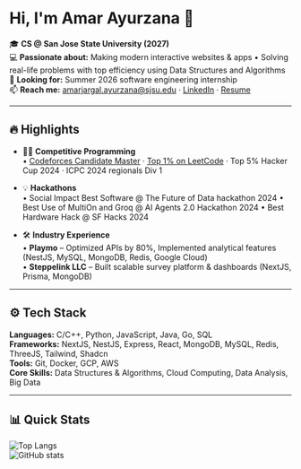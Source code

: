 # Hi, I'm Amar Ayurzana 👋

🎓 **CS @ San Jose State University (2027)**  
💻 **Passionate about:** Making modern interactive websites & apps • Solving real-life problems with top efficiency using Data Structures and Algorithms  
🌟 **Looking for:** Summer 2026 software engineering internship  
📫 **Reach me:** amarjargal.ayurzana@sjsu.edu · [LinkedIn](https://www.linkedin.com/in/akiko643/) · [Resume](https://drive.google.com/file/d/1BhztFjfIAu5Mj1MyFhpiP7Fs48YMI_WM/view?usp=sharing)

---

## 🔥 Highlights
- 🧑‍💻 **Competitive Programming**  
  • [Codeforces Candidate Master](https://codeforces.com/profile/KIK0) · [Top 1% on LeetCode](https://leetcode.com/u/neko643/) · Top 5% Hacker Cup 2024 · ICPC 2024 regionals Div 1

- 💡 **Hackathons**  
  • Social Impact Best Software @ The Future of Data hackathon 2024
  • Best Use of MultiOn and Groq @ AI Agents 2.0 Hackathon 2024
  • Best Hardware Hack @ SF Hacks 2024

- 🛠 **Industry Experience**  
  • **Playmo** – Optimized APIs by 80%, Implemented analytical features  (NestJS, MySQL, MongoDB, Redis, Google Cloud)  
  • **Steppelink LLC** – Built scalable survey platform & dashboards (NextJS, Prisma, MongoDB)  
---

## ⚙️ Tech Stack
**Languages:** C/C++, Python, JavaScript, Java, Go, SQL  
**Frameworks:** NextJS, NestJS, Express, React, MongoDB, MySQL, Redis, ThreeJS, Tailwind, Shadcn  
**Tools:** Git, Docker, GCP, AWS  
**Core Skills:** Data Structures & Algorithms, Cloud Computing, Data Analysis, Big Data  

---

## 📊 Quick Stats
![Top Langs](https://github-readme-stats.vercel.app/api/top-langs/?username=Akiko0210&layout=compact&hide=html,css)  
![GitHub stats](https://github-readme-stats.vercel.app/api?username=Akiko0210&show_icons=true&theme=default)
